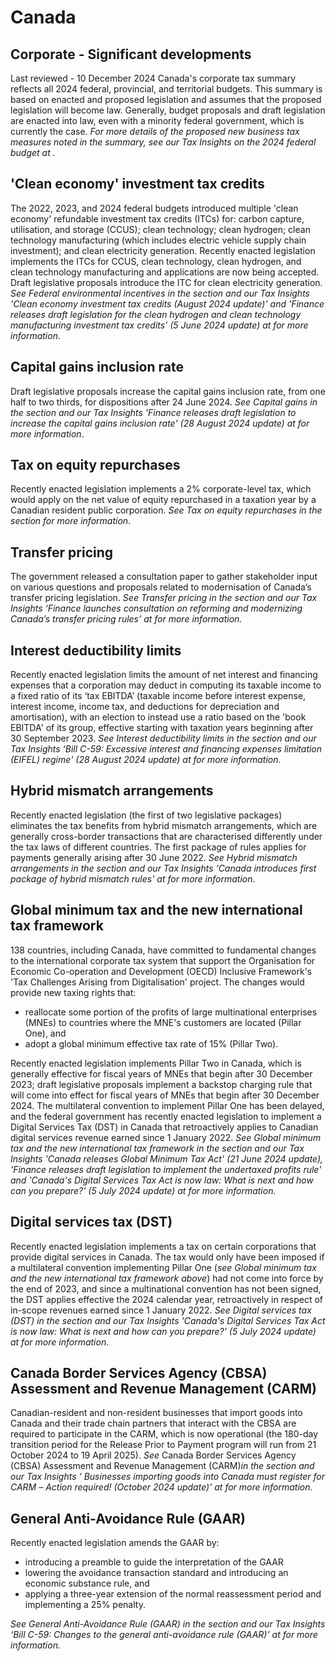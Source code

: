 # Canada
## Corporate - Significant developments
Last reviewed - 10 December 2024
Canada's corporate tax summary reflects all 2024 federal, provincial, and territorial budgets. This summary is based on enacted and proposed legislation and assumes that the proposed legislation will become law. Generally, budget proposals and draft legislation are enacted into law, even with a minority federal government, which is currently the case. _For more details of the proposed new business tax measures noted in the summary, see our Tax Insights on the 2024 federal budget at ._
## 'Clean economy' investment tax credits
The 2022, 2023, and 2024 federal budgets introduced multiple 'clean economy' refundable investment tax credits (ITCs) for: carbon capture, utilisation, and storage (CCUS); clean technology; clean hydrogen; clean technology manufacturing (which includes electric vehicle supply chain investment); and clean electricity generation. Recently enacted legislation implements the ITCs for CCUS, clean technology, clean hydrogen, and clean technology manufacturing and applications are now being accepted. Draft legislative proposals introduce the ITC for clean electricity generation. _See Federal environmental incentives in the_ _section and our Tax Insights 'Clean economy investment tax credits (August 2024 update)' and 'Finance releases draft legislation for the clean hydrogen and clean technology manufacturing investment tax credits' (5 June 2024 update) at for more information_.
## Capital gains inclusion rate
Draft legislative proposals increase the capital gains inclusion rate, from one half to two thirds, for dispositions after 24 June 2024. _See Capital gains in the_ _section and our Tax Insights 'Finance releases draft legislation to increase the capital gains inclusion rate' (28 August 2024 update) at for more information_.
## Tax on equity repurchases
Recently enacted legislation implements a 2% corporate-level tax, which would apply on the net value of equity repurchased in a taxation year by a Canadian resident public corporation. _See Tax on equity repurchases in the_ _section for more information_.
## Transfer pricing
The government released a consultation paper to gather stakeholder input on various questions and proposals related to modernisation of Canada’s transfer pricing legislation. _See Transfer pricing in the section and our Tax Insights ‘Finance launches consultation on reforming and modernizing Canada’s transfer pricing rules’ at for more information._
## Interest deductibility limits
Recently enacted legislation limits the amount of net interest and financing expenses that a corporation may deduct in computing its taxable income to a fixed ratio of its ‘tax EBITDA’ (taxable income before interest expense, interest income, income tax, and deductions for depreciation and amortisation), with an election to instead use a ratio based on the 'book EBITDA' of its group, effective starting with taxation years beginning after 30 September 2023. _See Interest deductibility limits in the section and our Tax Insights ‘Bill C-59: Excessive interest and financing expenses limitation (EIFEL) regime' (28 August 2024 update) at for more information_.
## Hybrid mismatch arrangements
Recently enacted legislation (the first of two legislative packages) eliminates the tax benefits from hybrid mismatch arrangements, which are generally cross-border transactions that are characterised differently under the tax laws of different countries. The first package of rules applies for payments generally arising after 30 June 2022. _See Hybrid mismatch arrangements in the_ _section and our Tax Insights ‘Canada introduces first package of hybrid mismatch rules' at for more information_.
## Global minimum tax and the new international tax framework
138 countries, including Canada, have committed to fundamental changes to the international corporate tax system that support the Organisation for Economic Co-operation and Development (OECD) Inclusive Framework's 'Tax Challenges Arising from Digitalisation' project. The changes would provide new taxing rights that:
  * reallocate some portion of the profits of large multinational enterprises (MNEs) to countries where the MNE's customers are located (Pillar One), and
  * adopt a global minimum effective tax rate of 15% (Pillar Two).


Recently enacted legislation implements Pillar Two in Canada, which is generally effective for fiscal years of MNEs that begin after 30 December 2023; draft legislative proposals implement a backstop charging rule that will come into effect for fiscal years of MNEs that begin after 30 December 2024. The multilateral convention to implement Pillar One has been delayed, and the federal government has recently enacted legislation to implement a Digital Services Tax (DST) in Canada that retroactively applies to Canadian digital services revenue earned since 1 January 2022. _See Global minimum tax and the new international tax framework in the section and our Tax Insights 'Canada releases Global Minimum Tax Act' (21 June 2024 update), 'Finance releases draft legislation to implement the undertaxed profits rule' and 'Canada's Digital Services Tax Act is now law: What is next and how can you prepare?' (5 July 2024 update) at for more information._
## Digital services tax (DST)
Recently enacted legislation implements a tax on certain corporations that provide digital services in Canada. The tax would only have been imposed if a multilateral convention implementing Pillar One (_see Global minimum tax and the new international tax framework above_) had not come into force by the end of 2023, and since a multinational convention has not been signed, the DST applies effective the 2024 calendar year, retroactively in respect of in-scope revenues earned since 1 January 2022. _See Digital services tax (DST) in the section and our Tax Insights 'Canada's Digital Services Tax Act is now law: What is next and how can you prepare?' (5 July 2024 update) at for more information_.
## Canada Border Services Agency (CBSA) Assessment and Revenue Management (CARM)
Canadian-resident and non-resident businesses that import goods into Canada and their trade chain partners that interact with the CBSA are required to participate in the CARM, which is now operational (the 180-day transition period for the Release Prior to Payment program will run from 21 October 2024 to 19 April 2025). _See_ Canada Border Services Agency (CBSA) Assessment and Revenue Management (CARM)_in the section and our Tax Insights_ _‘_ _Businesses importing goods into Canada must register for CARM_ _–_ _Action required! (October 2024 update)' at_ _for more information_.
## General Anti-Avoidance Rule (GAAR)
Recently enacted legislation amends the GAAR by:
  * introducing a preamble to guide the interpretation of the GAAR
  * lowering the avoidance transaction standard and introducing an economic substance rule, and 
  * applying a three-year extension of the normal reassessment period and implementing a 25% penalty.


_See General Anti-Avoidance Rule (GAAR) in the section_ _and our Tax Insights ‘Bill C-59: Changes to the general anti-avoidance rule (GAAR)’ at_ _for more information._
